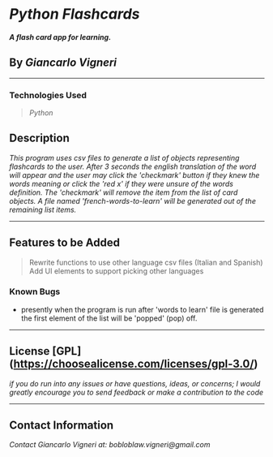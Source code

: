 # _Python Flashcards_

#### _A flash card app for learning._

## By _*Giancarlo Vigneri*_

---

### Technologies Used

> _Python_

## Description

_This program uses csv files to generate a list of objects representing flashcards to the user. After 3 seconds the english translation of the word will appear and the user may click the 'checkmark' button if they knew the words meaning or click the 'red x' if they were unsure of the words definition. The 'checkmark' will remove the item from the list of card objects. A file named 'french-words-to-learn' will be generated out of the remaining list items._

---

## Features to be Added

> Rewrite functions to use other language csv files (Italian and Spanish)
> Add UI elements to support picking other languages

### Known Bugs

- presently when the program is run after 'words to learn' file is generated the first element of the list will be 'popped' (pop) off.

---

## License [GPL] (https://choosealicense.com/licenses/gpl-3.0/)

_if you do run into any issues or have questions, ideas, or concerns; I would greatly encourage you to send feedback or make a contribution to the code_

---

## Contact Information

_Contact Giancarlo Vigneri at: bobloblaw.vigneri@gmail.com_
